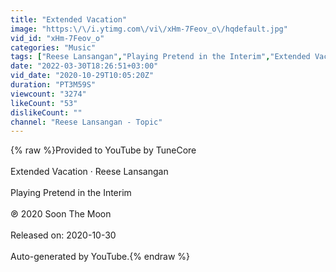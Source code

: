 ```yaml
---
title: "Extended Vacation"
image: "https:\/\/i.ytimg.com\/vi\/xHm-7Feov_o\/hqdefault.jpg"
vid_id: "xHm-7Feov_o"
categories: "Music"
tags: ["Reese Lansangan","Playing Pretend in the Interim","Extended Vacation"]
date: "2022-03-30T18:26:51+03:00"
vid_date: "2020-10-29T10:05:20Z"
duration: "PT3M59S"
viewcount: "3274"
likeCount: "53"
dislikeCount: ""
channel: "Reese Lansangan - Topic"
---
```

{% raw %}Provided to YouTube by TuneCore<br /><br />Extended Vacation · Reese Lansangan<br /><br />Playing Pretend in the Interim<br /><br />℗ 2020 Soon The Moon<br /><br />Released on: 2020-10-30<br /><br />Auto-generated by YouTube.{% endraw %}
